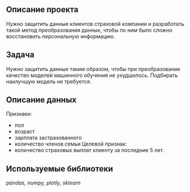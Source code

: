 ## Описание проекта

Нужно защитить данные клиентов страховой компании и разработать такой метод преобразования данных, чтобы по ним было сложно восстановить персональную информацию.

## Задача

Нужно защитить данные таким образом, чтобы при преобразовании качество моделей машинного обучения не ухудшилось. Подбирать наилучшую модель не требуется.

## Описание данных

Признаки:
- пол
- возраст
- зарплата застрахованного
- количество членов семьи
Целевой признак:
- количество страховых выплат клиенту за последние 5 лет.

## Используемые библиотеки

*pandas, numpy, plotly, sklearn*
